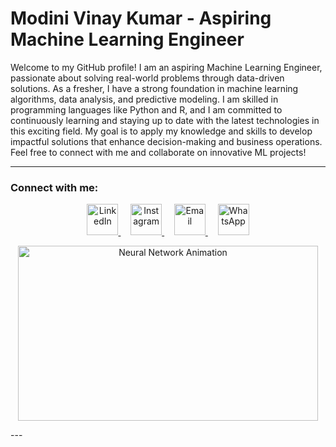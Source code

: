 # Modini Vinay Kumar - Aspiring Machine Learning Engineer

Welcome to my GitHub profile! I am an aspiring Machine Learning Engineer, passionate about solving real-world problems through data-driven solutions. As a fresher, I have a strong foundation in machine learning algorithms, data analysis, and predictive modeling. I am skilled in programming languages like Python and R, and I am committed to continuously learning and staying up to date with the latest technologies in this exciting field. My goal is to apply my knowledge and skills to develop impactful solutions that enhance decision-making and business operations. Feel free to connect with me and collaborate on innovative ML projects!

---

### Connect with me:

<p align="center">
  <a href="https://www.linkedin.com/in/vinay-kumar-modini/">
    <img src="https://i.giphy.com/media/v1.Y2lkPTc5MGI3NjExaTFscDZuYnFpMWhncHBoeHBzbHI1dndndmh1Zzh6N2s0YzI2Ymx4aiZlcD12MV9pbnRlcm5hbF9naWZfYnlfaWQmY3Q9cw/C8693GIlFhw0NYRCt8/giphy.gif" width="50" height="50" alt="LinkedIn" />
  </a>
  &nbsp;&nbsp;&nbsp;
  <a href="https://www.instagram.com/vinay.modini">
    <img src="https://i.giphy.com/media/v1.Y2lkPTc5MGI3NjExczRqZnZwN2M2eHpqeWJiM2ZxdzRpc2FrNDE2ZmNpNDQ2ZnlrbXJzMiZlcD12MV9pbnRlcm5hbF9naWZfYnlfaWQmY3Q9cw/FXbriU75CsbM5vxxEC/giphy.gif" width="50" height="50" alt="Instagram" />
  </a>
  &nbsp;&nbsp;&nbsp;
  <a href="mailto:modini4747@gmail.com">
    <img src="https://www.svgrepo.com/show/452213/gmail.svg" width="50" height="50" alt="Email" />
  </a>
  &nbsp;&nbsp;&nbsp;
  <a href="https://wa.me/918106628042" target="_blank">
    <img src="https://i.giphy.com/media/v1.Y2lkPTc5MGI3NjExbXExOHdhaDN2NmxoaDNmcmliNXFkZndkMHE3eXUxOHN2dTRncHV6dyZlcD12MV9pbnRlcm5hbF9naWZfYnlfaWQmY3Q9cw/se41ElJcRLtUngjGgw/giphy.gif" width="50" height="50" alt="WhatsApp" />
  </a>
</p>
<p align="center">
  <img src="https://media1.tenor.com/m/Ny27M3POZacAAAAC/hotel-animation.gif" alt="Neural Network Animation" width="480" height="280" />
</p>
---
